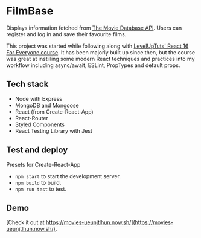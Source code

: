 # FilmBase

Displays information fetched from [The Movie Database API](https://www.themoviedb.org/). Users can register and log in and save their favourite films.

This project was started while following along with [LevelUpTuts' React 16 For Everyone course](https://www.leveluptutorials.com/tutorials/react-16-for-everyone). It has been majorly built up since then, but the course was great at instilling some modern React techniques and practices into my workflow including async/await, ESLint, PropTypes and default props.

## Tech stack

- Node with Express
- MongoDB and Mongoose
- React (from Create-React-App)
- React-Router
- Styled Components
- React Testing Library with Jest

## Test and deploy

Presets for Create-React-App

- `npm start` to start the development server.
- `npm build` to build.
- `npm run test` to test.

## Demo

[Check it out at https://movies-ueunjtlhun.now.sh/](https://movies-ueunjtlhun.now.sh/).
